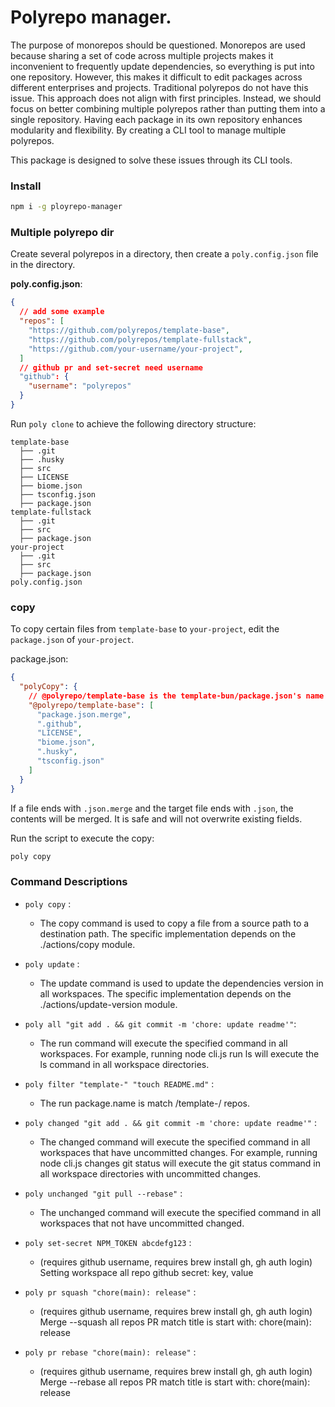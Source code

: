# Polyrepo manager.

The purpose of monorepos should be questioned. Monorepos are used because sharing a set of code across multiple projects makes it inconvenient to frequently update dependencies, so everything is put into one repository. However, this makes it difficult to edit packages across different enterprises and projects. Traditional polyrepos do not have this issue. This approach does not align with first principles. Instead, we should focus on better combining multiple polyrepos rather than putting them into a single repository. Having each package in its own repository enhances modularity and flexibility. By creating a CLI tool to manage multiple polyrepos.

This package is designed to solve these issues through its CLI tools.

### Install

```sh
npm i -g ployrepo-manager
```

### Multiple polyrepo dir

Create several polyrepos in a directory, then create a `poly.config.json` file in the directory.

**poly.config.json**:

```json
{
  // add some example
  "repos": [
    "https://github.com/polyrepos/template-base",
    "https://github.com/polyrepos/template-fullstack",
    "https://github.com/your-username/your-project",
  ]
  // github pr and set-secret need username
  "github": {
    "username": "polyrepos"
  }
}
```

Run `poly clone` to achieve the following directory structure:

```
template-base
  ├── .git
  ├── .husky
  ├── src
  ├── LICENSE
  ├── biome.json
  ├── tsconfig.json
  ├── package.json
template-fullstack
  ├── .git
  ├── src
  ├── package.json
your-project
  ├── .git
  ├── src
  ├── package.json
poly.config.json
```

### copy

To copy certain files from `template-base` to `your-project`, edit the `package.json` of `your-project`.

package.json:

```json
{
  "polyCopy": {
    // @polyrepo/template-base is the template-bun/package.json's name
    "@polyrepo/template-base": [
      "package.json.merge",
      ".github",
      "LICENSE",
      "biome.json",
      ".husky",
      "tsconfig.json"
    ]
  }
}
```

If a file ends with `.json.merge` and the target file ends with `.json`, the contents will be merged. It is safe and will not overwrite existing fields.

Run the script to execute the copy:

```sh
poly copy
```

### Command Descriptions

- `poly copy` :

  - The copy command is used to copy a file from a source path to a destination path. The specific implementation depends on the ./actions/copy module.

- `poly update` :

  - The update command is used to update the dependencies version in all workspaces. The specific implementation depends on the ./actions/update-version module.

- `poly all "git add . && git commit -m 'chore: update readme'"`:

  - The run command will execute the specified command in all workspaces. For example, running node cli.js run ls will execute the ls command in all workspace directories.

- `poly filter "template-" "touch README.md"` :

  - The run package.name is match /template-/ repos.

- `poly changed "git add . && git commit -m 'chore: update readme'"` :

  - The changed command will execute the specified command in all workspaces that have uncommitted changes. For example, running node cli.js changes git status will execute the git status command in all workspace directories with uncommitted changes.

- `poly unchanged "git pull --rebase"` :

  - The unchanged command will execute the specified command in all workspaces that not have uncommitted changed.

- `poly set-secret NPM_TOKEN abcdefg123` :

  - (requires github username, requires brew install gh, gh auth login) Setting workspace all repo github secret: key, value

- `poly pr squash "chore(main): release"` :

  - (requires github username, requires brew install gh, gh auth login) Merge --squash all repos PR match title is start with: chore(main): release

- `poly pr rebase "chore(main): release"` :

  - (requires github username, requires brew install gh, gh auth login) Merge --rebase all repos PR match title is start with: chore(main): release
